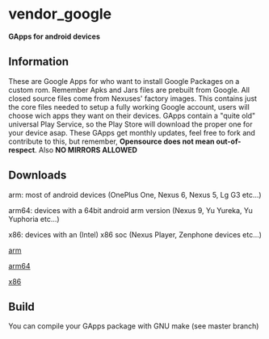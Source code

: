 # vendor_google

**GApps for android devices**


Information
------------------

These are Google Apps for who want to install Google Packages on a custom rom.
Remember Apks and Jars files are prebuilt from Google.
All closed source files come from Nexuses' factory images.
This contains just the core files needed to setup a fully working Google account,
users will choose wich apps they want on their devices.
GApps contain a "quite old" universal Play Service, so the Play Store will download the proper one
for your device asap.
These GApps get monthly updates, feel free to fork and contribute to this, but remember,
**Opensource does not mean out-of-respect**.
Also **NO MIRRORS ALLOWED**

Downloads
------------------

arm: most of android devices (OnePlus One, Nexus 6, Nexus 5, Lg G3 etc...)

arm64: devices with a 64bit android arm version (Nexus 9, Yu Yureka, Yu Yuphoria etc...)

x86: devices with an (Intel) x86 soc (Nexus Player, Zenphone devices etc...)


[arm](https://github.com/cgapps/vendor_google/tree/builds/arm)

[arm64](https://github.com/cgapps/vendor_google/tree/builds/arm64)

[x86](https://github.com/cgapps/vendor_google/tree/builds/arm)

Build
-------------------

You can compile your GApps package with GNU make (see master branch)
